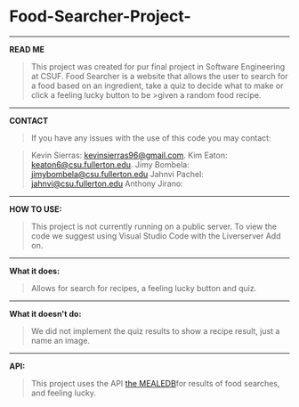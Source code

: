 # Food-Searcher-Project-
---
**READ ME**

>This project was created for pur final project in Software Engineering at CSUF.
>Food Searcher is a website that allows the user to search for a food based on an ingredient, take a quiz to decide what to make or click a feeling lucky button to be >given a random food recipe.
---
**CONTACT**

>If you have any issues with the use of this code you may contact:

>Kevin Sierras: kevinsierras96@gmail.com.
>Kim Eaton: keaton6@csu.fullerton.edu.
>Jimy Bombela: jimybombela@csu.fullerton.edu
>Jahnvi Pachel: jahnvi@csu.fullerton.edu
>Anthony Jirano: 
---
**HOW TO USE:**

>This project is not currently running on a public server.
>To view the code we suggest using Visual Studio Code with the Liverserver Add on.
>
---
**What it does:**

>Allows for search for recipes, a feeling lucky button and quiz.
---
**What it doesn't do:**

>We did not implement the quiz results to show a recipe result, just a name an image. 
---
**API:**

>This project uses the API [the MEALEDB](https://www.themealdb.com/)for results of food searches, and feeling lucky. 
